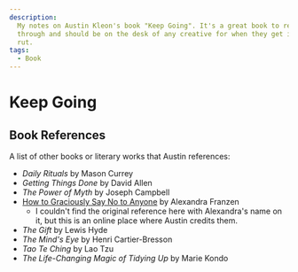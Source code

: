 ```yaml
---
description:
  My notes on Austin Kleon's book "Keep Going". It's a great book to read
  through and should be on the desk of any creative for when they get into a
  rut.
tags:
  - Book
---
```


# Keep Going

## Book References

A list of other books or literary works that Austin references:

- _Daily Rituals_ by Mason Currey
- _Getting Things Done_ by David Allen
- _The Power of Myth_ by Joseph Campbell
- [How to Graciously Say No to Anyone](https://tumblr.austinkleon.com/post/120472862666)
  by Alexandra Franzen
  - I couldn't find the original reference here with Alexandra's name on it, but
    this is an online place where Austin credits them.
- _The Gift_ by Lewis Hyde
- _The Mind's Eye_ by Henri Cartier-Bresson
- _Tao Te Ching_ by Lao Tzu
- _The Life-Changing Magic of Tidying Up_ by Marie Kondo
